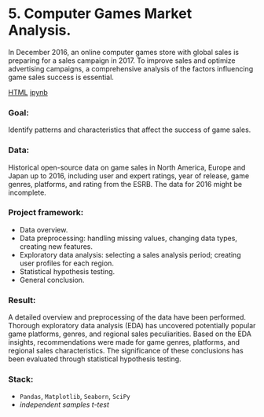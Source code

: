 # 5. Computer Games Market Analysis.
In December 2016, an online computer games store with global sales is preparing for a sales campaign in 2017. To improve sales and optimize advertising campaigns, a comprehensive analysis of the factors influencing game sales success is essential.

[HTML](5_games.html)   [ipynb](5_games.ipynb)
### Goal: 
Identify patterns and characteristics that affect the success of game sales.
### Data:
Historical open-source data on game sales in North America, Europe and Japan up to 2016, including user and expert ratings, year of release, game genres, platforms, and rating from the ESRB. The data for 2016 might be incomplete.
### Project framework:
- Data overview.
-	Data preprocessing: handling missing values, changing data types, creating new features.
-	Exploratory data analysis: selecting a sales analysis period; creating user profiles for each region.
-	Statistical hypothesis testing.
-	General conclusion.
### Result:
A detailed overview and preprocessing of the data have been performed.<br> 
Thorough exploratory data analysis (EDA) has uncovered potentially popular game platforms, genres, and regional sales peculiarities. Based on the EDA insights, recommendations were made for game genres, platforms, and regional sales characteristics.  The significance of these conclusions has been evaluated through statistical hypothesis testing.
### Stack: 
- `Pandas`, `Matplotlib`, `Seaborn`, `SciPy`
- *independent samples t-test*
